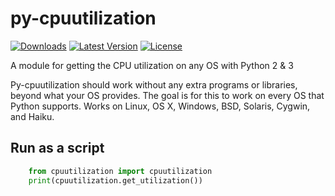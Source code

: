 py-cpuutilization
=================

[![Downloads](https://pypip.in/d/py-cpuutilization/badge.png?period=month)](https://pypi.python.org/pypi/py-cpuutilization/)
[![Latest Version](https://pypip.in/v/py-cpuutilization/badge.png)](https://pypi.python.org/pypi/py-cpuutilization/)
[![License](https://pypip.in/license/py-cpuutilization/badge.png)](https://pypi.python.org/pypi/py-cpuutilization/)

A module for getting the CPU utilization on any OS with Python 2 & 3

Py-cpuutilization should work without any extra programs or libraries, beyond 
what your OS provides. The goal is for this to work on every OS that Python 
supports. Works on Linux, OS X, Windows, BSD, Solaris, Cygwin, and Haiku.

Run as a script
-----

~~~python
    from cpuutilization import cpuutilization
    print(cpuutilization.get_utilization())
~~~